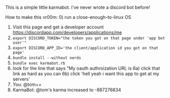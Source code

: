 This is a simple little karmabot. I've never wrote a discord bot before!

How to make this vr00m:
0) run a close-enough-to-linux OS
1) Visit this page and get a developer account https://discordapp.com/developers/applications/me
2) `export DISCORD_TOKEN="the token you got on that page under 'app bot user'"`
3) `export DISCORD_APP_ID='the client/application id you got on that page'`
4) `bundle install --without nerds`
5) `bundle exec karmabot.rb`
6) look for the line that says "My oauth authroization URL is <thing>
6a) click that link as hard as you can
6b) click 'hell yeah i want this app to get at my servers'
7) You: @tom++
8) KarmaBot: @tom's karma increased to -887276834

